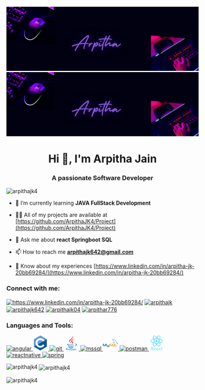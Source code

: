 ![logo](https://github.com/ArpithaJK4/ArpithaJK4/blob/main/gallery.png)
![logo](https://github.com/ArpithaJK4/ArpithaJK4/blob/main/gallery.png)
<h1 align="center">Hi 👋, I'm Arpitha Jain </h1>
<h3 align="center">A passionate Software Developer</h3>

<p align="left"> <img src="https://komarev.com/ghpvc/?username=arpithajk4&label=Profile%20views&color=0e75b6&style=flat" alt="arpithajk4" /> </p>

- 🌱 I’m currently learning **JAVA FullStack Development**

- 👨‍💻 All of my projects are available at [https://github.com/ArpithaJK4/Project](https://github.com/ArpithaJK4/Project)

- 💬 Ask me about **react Springboot SQL**

- 📫 How to reach me **arpithajk642@gmail.com**

- 📄 Know about my experiences [https://www.linkedin.com/in/arpitha-jk-20bb69284/](https://www.linkedin.com/in/arpitha-jk-20bb69284/)

<h3 align="left">Connect with me:</h3>
<p align="left">
<a href="https://linkedin.com/in/https://www.linkedin.com/in/arpitha-jk-20bb69284/" target="blank"><img align="center" src="https://raw.githubusercontent.com/rahuldkjain/github-profile-readme-generator/master/src/images/icons/Social/linked-in-alt.svg" alt="https://www.linkedin.com/in/arpitha-jk-20bb69284/" height="30" width="40" /></a>
<a href="https://fb.com/arpithajk" target="blank"><img align="center" src="https://raw.githubusercontent.com/rahuldkjain/github-profile-readme-generator/master/src/images/icons/Social/facebook.svg" alt="arpithajk" height="30" width="40" /></a>
<a href="https://www.hackerrank.com/arpithajk642" target="blank"><img align="center" src="https://raw.githubusercontent.com/rahuldkjain/github-profile-readme-generator/master/src/images/icons/Social/hackerrank.svg" alt="arpithajk642" height="30" width="40" /></a>
<a href="https://www.leetcode.com/arpithajk04" target="blank"><img align="center" src="https://raw.githubusercontent.com/rahuldkjain/github-profile-readme-generator/master/src/images/icons/Social/leet-code.svg" alt="arpithajk04" height="30" width="40" /></a>
<a href="https://auth.geeksforgeeks.org/user/arpithar776" target="blank"><img align="center" src="https://raw.githubusercontent.com/rahuldkjain/github-profile-readme-generator/master/src/images/icons/Social/geeks-for-geeks.svg" alt="arpithar776" height="30" width="40" /></a>
</p>

<h3 align="left">Languages and Tools:</h3>
<p align="left"> <a href="https://angular.io" target="_blank" rel="noreferrer"> <img src="https://angular.io/assets/images/logos/angular/angular.svg" alt="angular" width="40" height="40"/> </a> <a href="https://www.cprogramming.com/" target="_blank" rel="noreferrer"> <img src="https://raw.githubusercontent.com/devicons/devicon/master/icons/c/c-original.svg" alt="c" width="40" height="40"/> </a> <a href="https://git-scm.com/" target="_blank" rel="noreferrer"> <img src="https://www.vectorlogo.zone/logos/git-scm/git-scm-icon.svg" alt="git" width="40" height="40"/> </a> <a href="https://www.java.com" target="_blank" rel="noreferrer"> <img src="https://raw.githubusercontent.com/devicons/devicon/master/icons/java/java-original.svg" alt="java" width="40" height="40"/> </a> <a href="https://www.microsoft.com/en-us/sql-server" target="_blank" rel="noreferrer"> <img src="https://www.svgrepo.com/show/303229/microsoft-sql-server-logo.svg" alt="mssql" width="40" height="40"/> </a> <a href="https://www.mysql.com/" target="_blank" rel="noreferrer"> <img src="https://raw.githubusercontent.com/devicons/devicon/master/icons/mysql/mysql-original-wordmark.svg" alt="mysql" width="40" height="40"/> </a> <a href="https://postman.com" target="_blank" rel="noreferrer"> <img src="https://www.vectorlogo.zone/logos/getpostman/getpostman-icon.svg" alt="postman" width="40" height="40"/> </a> <a href="https://reactjs.org/" target="_blank" rel="noreferrer"> <img src="https://raw.githubusercontent.com/devicons/devicon/master/icons/react/react-original-wordmark.svg" alt="react" width="40" height="40"/> </a> <a href="https://reactnative.dev/" target="_blank" rel="noreferrer"> <img src="https://reactnative.dev/img/header_logo.svg" alt="reactnative" width="40" height="40"/> </a> <a href="https://spring.io/" target="_blank" rel="noreferrer"> <img src="https://www.vectorlogo.zone/logos/springio/springio-icon.svg" alt="spring" width="40" height="40"/> </a> </p>

<p><img align="left" src="https://github-readme-stats.vercel.app/api/top-langs?username=arpithajk4&show_icons=true&locale=en&layout=compact" alt="arpithajk4" /></p>

<p>&nbsp;<img align="center" src="https://github-readme-stats.vercel.app/api?username=arpithajk4&show_icons=true&locale=en" alt="arpithajk4" /></p>

<p><img align="center" src="https://github-readme-streak-stats.herokuapp.com/?user=arpithajk4&" alt="arpithajk4" /></p>


